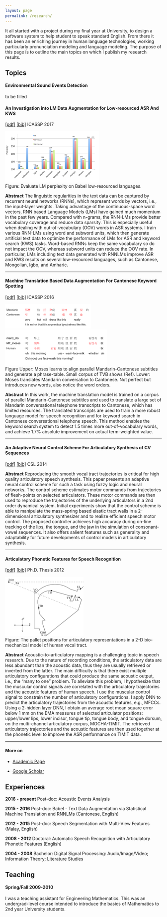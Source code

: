 ```yaml
---
layout: page
permalink: /research/
---
```


It all started with a project during my final year at University, to design a software system to help student to speak standard English.
From there it has been an enriching journey in human language technologies, working particularly pronunciation modeling and language modeling.
The purpose of this page is to outline the main topics on which I publish my research results.

## Topics

#### Environmental Sound Events Detection

to be filled

#### An Investigation into LM Data Augmentation for Low-resourced ASR And KWS

[[pdf]](/papers/2017_ICASSP_LIMSI/huang2017investigation.pdf)  [[bib]](/papers/2017_ICASSP_LIMSI/huang2017investigation.bib) ICASSP 2017

<div class="imgcap">
<div>
<img src="/images/huang2017investigation.png" style="max-width:60%;  text-align:justify;">
</div>
<div class="thecap">Figure: Evaluate LM perplexity on Babel low-resourced languages.
</div>
</div>

**Abstract** The linguistic regularities in the text data can be captured by recurrent neural networks (RNNs), which represent words by vectors, i.e., the input-layer weights.
Taking advantage of the continuous-space word vectors, RNN based Language Models (LMs) have gained much momentum in the past few years.
Compared with n-grams, the RNN-LMs provide better vocabulary coverage and reduce data sparsity.
This is especially useful when dealing with out-of-vocabulary (OOV) words in ASR systems.
I train various RNN-LMs using word and subword units, which then generate artificial text data to optimize the performance of LMs for ASR and keyword search (KWS) tasks.
Word-based RNNs keep the same vocabulary so do not impact the OOV, whereas subword units can reduce the OOV rate.
In particular, LMs including text data generated with RNNLMs improve ASR and KWS results on several low-resourced languages, such as Cantonese, Mongolian, Igbo, and Amharic.

---

#### Machine Translation Based Data Augmentation For Cantonese Keyword Spotting

[[pdf]](/papers/2016_ICASSP_LIMSI/huang2016machine.pdf)  [[bib]](/papers/2016_ICASSP_LIMSI/huang2016machine.bib) ICASSP 2016

<div class="imgcap">
<div>
<img src="/assets/smt/SubtitleExample1_english.png" style="max-width:55%;  text-align:justify;">
<img src="/assets/smt/HUB5m2cExample2_english.png" style="max-width:65%; text-align:justify;">
</div>
<div class="thecap">Figure Upper: Moses learns to align parallel Mandarin-Cantonese subtitles and generate a phrase-table. Small corpus of TVB shows (Ref). Lower: Moses translates Mandarin conversation to Cantonese. Not perfect but introduces new words, also notice the word orders.
</div>
</div>

**Abstract** In this work, the machine translation model is trained on a corpus of parallel Mandarin-Cantonese subtitles and used to translate a large set of Mandarin conversational telephone transcripts to Cantonese, which has limited resources. The translated transcripts are used to train a more robust language model for speech recognition  and  for keyword  search  in  Cantonese  conversational  telephone  speech. This  method  enables  the  keyword  search  system  to  detect 1.5 times more out-of-vocabulary words,  and achieve 1.7% absolute improvement on actual term-weighted value.

---

#### An Adaptive Neural Control Scheme For Articulatory Synthesis of CV Sequences

[[pdf]](/papers/2014_CSL/huang2014adaptive.pdf) [[bib]](/papers/2014_CSL/huang2014adaptive.bib) CSL 2014

**Abstract**  Reproducing the smooth vocal tract trajectories is critical for high quality articulatory speech synthesis. This paper presents an adaptive neural control scheme for such a task using fuzzy logic and neural networks.  The control scheme estimates motor commands from trajectories of flesh-points on selected articulators. These motor commands are then used to reproduce the trajectories of the underlying articulators in a 2nd order dynamical system. Initial experiments show that the control scheme is able to manipulate the mass-spring based elastic tract walls in a 2-dimensional articulatory synthesizer and to realize efficient speech motor control. The proposed controller achieves high accuracy during on-line tracking of the lips, the tongue, and the jaw in the simulation of consonant-vowel sequences. It also offers salient features such as generality and adaptability for future developments of control models in articulatory synthesis.

---

#### Articulatory Phonetic Features for Speech Recognition

[[pdf]](/papers/2012_THESIS/huang2012articulatory.pdf) [[bib]](/papers/2012_THESIS/huang2012articulatory.bib) Ph.D. Thesis 2012

<div class="imgcap">
<div>
<img src="/images/huang2012articulatory.png" style="max-width:50%;  text-align:justify;">
</div>
<div class="thecap">Figure: The pallet positions for articulatory representations in a 2-D bio-mechanical model of human vocal tract.
</div>
</div>

**Abstract**  Acoustic-to-articulatory mapping is a challenging topic in speech research.
Due to the nature of recording conditions, the articulatory data are less abundant than the acoustic data, thus they are usually retrieved or inverted from the latter.
The main difficulty is that there exist multiple articulatory configurations that could produce the same acoustic output, i.e., the “many to one” problem. To alleviate this problem, I hypothesize that the muscular control signals are correlated with the articulatory trajectories and the acoustic features of human speech.
I use the muscular control signal to constrain the number of articulatory configurations.
I apply DNN to predict the articulatory trajectories from the acoustic features, e.g., MFCCs.
Using a 2-hidden layer DNN, I obtain an average root mean square error below 1 mm on the EMA measures of selected articulator positions: upper/lower lips, lower incisor, tongue tip, tongue body, and tongue dorsum, on the multi-channel articulatory corpus, MOCHA-TIMIT.
The retrieved articulatory trajectories and the acoustic features are then used together at the phonetic level to improve the ASR performance on TIMIT data.

---

#### More on

  - [Academic Page](/http://www.cs.tut.fi/~huangg/)

  - [Google Scholar](https://scholar.google.fr/citations?user=hrICCP0AAAAJ&hl=en)

## Experiences

**2016 - present** Post-doc: Acoustic Events Analysis

**2015 - 2016** Post-doc: Babel - Text Data Augmentation via Statistical Machine Translation and RNNLMs (Cantonese, English)

**2012 - 2015** Post-doc: Speech Segmentation with Multi-View Features (Malay, English)

**2008 - 2012** Doctoral: Automatic Speech Recognition with Articulatory Phonetic Features (English)

**2004 - 2008** Bachelor: Digital Signal Processing: Audio/Image/Video; Information Theory; Literature Studies

## Teaching

#### Spring/Fall 2009-2010

I was a teaching assistant for Engineering Mathematics.
This was an undergrad-level course intended to introduce the basics of Mathematics to 2nd year University students.
